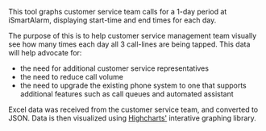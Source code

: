 This tool graphs customer service team calls for a 1-day period at iSmartAlarm, displaying start-time and end times for each day.

The purpose of this is to help customer service management team visually see how many times each day all 3 call-lines are being tapped. This data will help advocate for:
- the need for additional customer service representatives
- the need to reduce call volume
- the need to upgrade the existing phone system to one that supports additional features such as call queues and automated assistant

Excel data was received from the customer service team, and converted to JSON.
Data is then visualized using [Highcharts'](http://www.highcharts.com/) interative graphing library.
